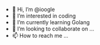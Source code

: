 - 👋 Hi, I’m @ioogle
- 👀 I’m interested in coding
- 🌱 I’m currently learning Golang
- 💞️ I’m looking to collaborate on ...
- 📫 How to reach me ...

<!---
ioogle/ioogle is a ✨ special ✨ repository because its `README.md` (this file) appears on your GitHub profile.
You can click the Preview link to take a look at your changes.
--->
